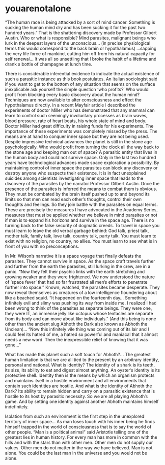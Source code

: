 # youarenotalone

“The human race is being attacked by a sort of mind cancer. Something is sucking the human mind dry and has been sucking it for the past two hundred years.” That is the shattering discovery made by Professor Gilbert Austin. Who or what is responsible? Mind parasites, malignant beings who lurk in the deepest layers of the unconscious… (in precise physiological terms this would correspond to the back brain or hypothalamus) …sapping the very life force of mankind, cutting him off from his natural capacity for self renewal… It was all so unsettling that I broke the habit of a lifetime and drank a bottle of champagne at lunch time.

There is considerable inferential evidence to indicate the actual existence of such a parasitic instance as this book postulates. An Italian sociologist said if you want to get to the bottom of any situation that seems on the surface inexplicable ask yourself the simple question ‘who profits?’ Who would profit from blocking every basic discovery about the human mind? Techniques are now available to alter consciousness and effect the hypothalamus directly. In a recent Mayfair article I described the experiments of doctor Miller who has demonstrated that any mammal can learn to control such seemingly involuntary processes as brain waves, blood pressure, rate of heart beats, his whole state of mind and body. Doctor Miller had great difficulty in raising funds for his experiments. The importance of these experiments was completely missed by the press. The means are at hand to conquer inner space but they are not being used. Despite impressive technical advances the planet is still in the stone age psychologically. Who would profit from turning the clock all the way back to the stone age and keeping man out of space? A parasitic entity that lives in the human body and could not survive space. Only in the last two hundred years have technological advances made space exploration a possibility. By maintaining control of inner space the parasites can block any discovery or destroy anyone who suspects their existence. It is in fact unexplained suicides among scientists investigating inner space that leads to the discovery of the parasites by the narrator Professor Gilbert Austin. Once the presence of the parasites is inferred the means to combat them is obvious. They must be combated by the brain itself pushed up to and beyond its limits so that men can read each other’s thoughts, control their own thoughts and feelings. So they join battle with the parasites on equal terms. These are precisely the measures I have advocated in the Academy Series, measures that must be applied whether we believe in mind parasites or not if man is to expand his horizons and survive in the space age. There is no turning back to the false security of dogmatic creeds. To travel in space you must learn to leave the old verbal garbage behind: God talk, priest talk, mother talk, family talk, love talk, country talk, party talk. You must learn to exist with no religion, no country, no allies. You must learn to see what is in front of you with no preconceptions.

In Mr. Wilson’s narrative it is a space voyage that finally defeats the parasites. They cannot survive in space. As the space craft travels further and further from the earth the parasites, still lurking in the crew, are in a panic. “Now they felt their psychic links with the earth stretching and growing weaker and they were frightened. We now understood the nature of ‘space fever’ that had so far frustrated all men’s efforts to penetrate further into space.” Known, watched, the parasites became desperate. They now reveal themselves as creatures of a low intelligence floundering about like a beached squid. “It happened on the fourteenth day… Something infinitely evil and slimy was pushing its way from inside me. I realized I had been wrong to think of the parasites as separate beings. They were one, they were IT, an immense jelly like octopus whose tentacles are separate from its body and can move about like individuals.” (And this being is none other than the ancient slug Abhoth the Dark also known as Abhoth the Unclean)… “Now this infinitely vile thing was coming out of its lair and I could feel its hatred of me, a hatred so powerful and maniacal that it almost needs a new word. Then the inexpressible relief of knowing that it was gone…”

What has made this planet such a soft touch for Abhoth?… The greatest human limitation is that we are all tied to the present by an arbitrary identity, personal and national. What is identity? The identity of a shark is its teeth, its size, its ability to eat and digest almost anything. An oyster’s identity is its protective shell. Identity then is the means by which an organism protects and maintains itself in a hostile environment and all environments that contain such identities are hostile. And what is the identity of Abhoth the Dark? Its ability to remain hidden and carry on a parasitic existence that is hostile to its host by parasitic necessity. So we are all playing Abhoth’s game. And by setting one identity against another Abhoth maintains himself indefinitely.

Isolation from such an environment is the first step in the unexplored territory of inner space… As man loses touch with his inner being he finds himself trapped in the world of consciousness that is to say the world of other people. “Man is a political animal” said Aristotle telling one of the greatest lies in human history. For every man has more in common with the hills and with the stars than with other men. Other men do not supply our values. Other men do not matter in the way we have believed. Man is not alone. You could be the last man in the universe and you would not be alone.
